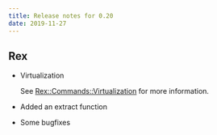 ```yaml
---
title: Release notes for 0.20
date: 2019-11-27
---
```


## Rex

-   Virtualization

    See [Rex::Commands::Virtualization](https://metacpan.org/pod/Rex::Commands::Virtualization) for more information.

-   Added an extract function

-   Some bugfixes


